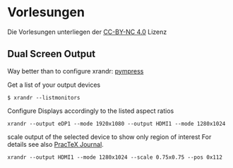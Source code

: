 # Vorlesungen

Die Vorlesungen unterliegen der [CC-BY-NC 4.0](https://creativecommons.org/licenses/by-nc/4.0/) Lizenz

## Dual Screen Output

Way better than to configure xrandr: [pympress](https://github.com/Cimbali/pympress)

Get a list of your output devices
```
$ xrandr --listmonitors
```

Configure Displays accordingly to the listed aspect ratios
```
xrandr --output eDP1 --mode 1920x1080 --output HDMI1 --mode 1280x1024
```

scale output of the selected device to show only region of interest
For details see also [PracTeX Journal](https://www.tug.org/pracjourn/2010-1/dohmen/dohmen.pdf).
```
xrandr --output HDMI1 --mode 1280x1024 --scale 0.75x0.75 --pos 0x112
```
